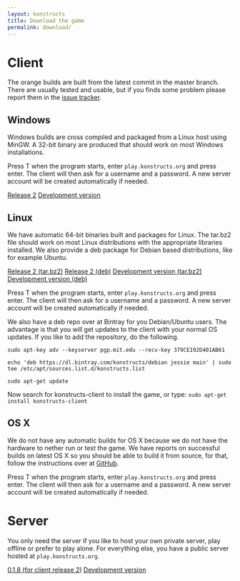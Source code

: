 ```yaml
---
layout: konstructs
title: Download the game
permalink: download/
---
```


# Client

The orange builds are built from the latest commit in the master branch. There are usually tested and usable, but if you finds some problem please report them in the [issue tracker](https://github.com/konstructs/client/issues).

## Windows

Windows builds are cross compiled and packaged from a Linux host 
using MinGW. A 32-bit binary are produced that should work on most 
Windows installations.

Press T when the program starts, enter `play.konstructs.org` and press enter. The client will then ask for a username and a password. A new server account will be created automatically if needed. 

<a class="btn btn-primary" href="https://bintray.com/artifact/download/konstructs/windows/konstructs-client-2-windows.zip">Release 2</a>
<a class="btn btn-warning" href="https://bintray.com/artifact/download/konstructs/windows/konstructs-client.zip">Development version</a>

## Linux

We have automatic 64-bit binaries built and packages for Linux. The tar.bz2 file should work on most Linux distributions with the appropriate libraries installed. We also provide a deb package for Debian based distributions, like for example Ubuntu.

<a class="btn btn-primary" href="https://bintray.com/artifact/download/konstructs/linux/konstructs-client-2-linux.tar.bz2">Release 2 (tar.bz2)</a>
<a class="btn btn-primary" href="https://bintray.com/artifact/download/konstructs/debian/pool/main/k/konstructs-client/konstructs-client_2-628_amd64.deb">Release 2 (deb)</a>
<a class="btn btn-warning" href="https://bintray.com/artifact/download/konstructs/linux/konstructs-client.tar.bz2">Development version (tar.bz2)</a>
<a class="btn btn-warning" href="https://dl.bintray.com/konstructs/debian/pool/main/k/konstructs-client/">Development version (deb)</a>

Press T when the program starts, enter `play.konstructs.org` and press enter. The client will then ask for a username and a password. A new server account will be created automatically if needed. 

We also have a deb repo over at Bintray for you Debian/Ubuntu users. The advantage is that you will get updates to the client with your normal OS updates. If you like to add the repository, do the following.

`
sudo apt-key adv --keyserver pgp.mit.edu --recv-key 379CE192D401AB61
`

`
echo 'deb https://dl.bintray.com/konstructs/debian jessie main' | sudo tee /etc/apt/sources.list.d/konstructs.list
`

`
sudo apt-get update
`

Now search for konstructs-client to install the game, or type:
`
sudo apt-get install konstructs-client
`

## OS X

We do not have any automatic builds for OS X because we do not have the hardware to nether run or test the game. We have reports on successful builds on latest OS X so you should be able to build it from source, for that, follow the instructions over at [GitHub](https://github.com/konstructs/client/blob/master/BUILD.md).

Press T when the program starts, enter `play.konstructs.org` and press enter. The client will then ask for a username and a password. A new server account will be created automatically if needed. 

# Server

You only need the server if you like to host your own private server, play offline or prefer to play alone. For everything else, you have a public server hosted at `play.konstructs.org`.

<a class="btn btn-primary" href="https://bintray.com/artifact/download/konstructs/jars/konstructs-server-build-v0.1.8.jar">0.1.8 (for client release 2)</a>
<a class="btn btn-warning" href="https://bintray.com/artifact/download/konstructs/jars/konstructs-server-build-dev.jar">Development version</a>
